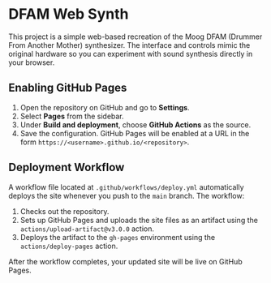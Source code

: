# DFAM Web Synth

This project is a simple web-based recreation of the Moog DFAM (Drummer From Another Mother) synthesizer. The interface and controls mimic the original hardware so you can experiment with sound synthesis directly in your browser.

## Enabling GitHub Pages

1. Open the repository on GitHub and go to **Settings**.
2. Select **Pages** from the sidebar.
3. Under **Build and deployment**, choose **GitHub Actions** as the source.
4. Save the configuration. GitHub Pages will be enabled at a URL in the form `https://<username>.github.io/<repository>`.

## Deployment Workflow

A workflow file located at `.github/workflows/deploy.yml` automatically deploys the site whenever you push to the `main` branch. The workflow:

1. Checks out the repository.
2. Sets up GitHub Pages and uploads the site files as an artifact using the
   `actions/upload-artifact@v3.0.0` action.
3. Deploys the artifact to the `gh-pages` environment using the `actions/deploy-pages` action.

After the workflow completes, your updated site will be live on GitHub Pages.
